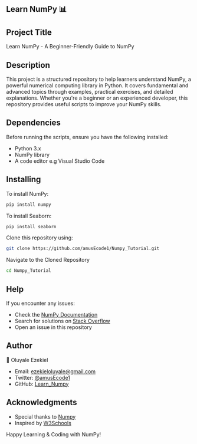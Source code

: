 ## Learn NumPy 📊

## Project Title
Learn NumPy - A Beginner-Friendly Guide to NumPy

## Description
This project is a structured repository to help learners understand NumPy, a powerful numerical computing library in Python. It covers fundamental and advanced topics through examples, practical exercises, and detailed explanations. Whether you're a beginner or an experienced developer, this repository provides useful scripts to improve your NumPy skills.

## Dependencies
Before running the scripts, ensure you have the following installed:
- Python 3.x
- NumPy library
- A code editor e.g Visual Studio Code
  
## Installing
To install NumPy:
```sh
pip install numpy
```
To install Seaborn:
```sh
pip install seaborn
```
Clone this repository using:
```sh
git clone https://github.com/amusEcode1/Numpy_Tutorial.git
```
Navigate to the Cloned Repository
```sh
cd Numpy_Tutorial
```

## Help
If you encounter any issues:
- Check the [NumPy Documentation](https://numpy.org/doc/stable/)
- Search for solutions on [Stack Overflow](https://stackoverflow.com/questions/tagged/numpy)
- Open an issue in this repository

## Author
👤 Oluyale Ezekiel
- Email: ezekieloluyale@gmail.com
- Twitter: [@amusEcode1](https://x.com/amusEcode1?t=uHxhLzrA1TShRiSMrYZQiQ&s=09)
- GitHub: [Learn_Numpy](https://github.com/amusEcode1/Learn_Numpy)

## Acknowledgments
- Special thanks to [Numpy](https://numpy.org/)
- Inspired by [W3Schools](https://www.w3schools.com/python/numpy/)

Happy Learning & Coding with NumPy!
